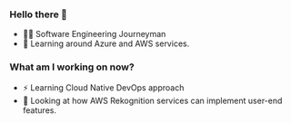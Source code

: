 ### Hello there 👋 

-  🧑🏽 Software Engineering Journeyman
-  🌱 Learning around Azure and AWS services.

### What am I working on now?
- ⚡ Learning Cloud Native DevOps approach
- 🌱 Looking at how AWS Rekognition services can implement user-end features.

<!--
**BaruaSourav/baruasourav** is a ✨ _special_ ✨ repository because its `README.md` (this file) appears on your GitHub profile.

Here are some ideas to get you started:

- 🔭 I’m currently working on ...
🌱 Looking at how AWS Rekognition services can implement user-end features.
- 👯 I’m looking to collaborate on ...
- 🤔 I’m looking for help with ...
- 💬 Ask me about ...
- 📫 How to reach me: ...
- 😄 Pronouns: ...
- ⚡ Fun fact: ...
-->
